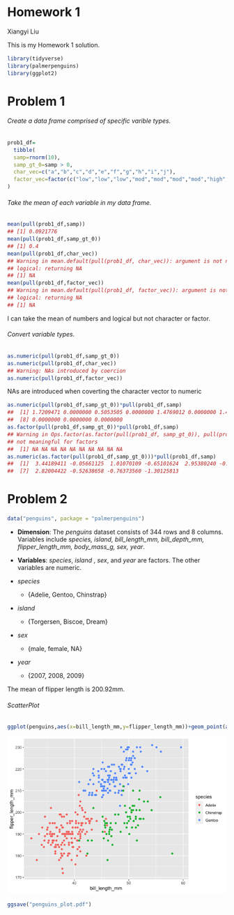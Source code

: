 Homework 1
================
Xiangyi Liu

This is my Homework 1 solution.

``` r
library(tidyverse)
library(palmerpenguins)
library(ggplot2)
```

# Problem 1

###### Create a data frame comprised of specific varible types.

``` r
prob1_df=
  tibble(
  samp=rnorm(10),
  samp_gt_0=samp > 0,
  char_vec=c("a","b","c","d","e","f","g","h","i","j"),
  factor_vec=factor(c("low","low","low","mod","mod","mod","mod","high","high","high"))
)
```

###### Take the mean of each variable in my data frame.

``` r
mean(pull(prob1_df,samp))
## [1] 0.0921776
mean(pull(prob1_df,samp_gt_0))
## [1] 0.4
mean(pull(prob1_df,char_vec))
## Warning in mean.default(pull(prob1_df, char_vec)): argument is not numeric or
## logical: returning NA
## [1] NA
mean(pull(prob1_df,factor_vec))
## Warning in mean.default(pull(prob1_df, factor_vec)): argument is not numeric or
## logical: returning NA
## [1] NA
```

I can take the mean of numbers and logical but not character or factor.

###### Convert variable types.

``` r
as.numeric(pull(prob1_df,samp_gt_0))
as.numeric(pull(prob1_df,char_vec))
## Warning: NAs introduced by coercion
as.numeric(pull(prob1_df,factor_vec))
```

NAs are introduced when coverting the character vector to numeric

``` r
as.numeric(pull(prob1_df,samp_gt_0))*pull(prob1_df,samp)
##  [1] 1.7209471 0.0000000 0.5053505 0.0000000 1.4769012 0.0000000 1.4100221
##  [8] 0.0000000 0.0000000 0.0000000
as.factor(pull(prob1_df,samp_gt_0))*pull(prob1_df,samp)
## Warning in Ops.factor(as.factor(pull(prob1_df, samp_gt_0)), pull(prob1_df, : '*'
## not meaningful for factors
##  [1] NA NA NA NA NA NA NA NA NA NA
as.numeric(as.factor(pull(prob1_df,samp_gt_0)))*pull(prob1_df,samp)
##  [1]  3.44189411 -0.05661125  1.01070109 -0.65101624  2.95380240 -0.89243714
##  [7]  2.82004422 -0.52638658 -0.76373560 -1.30125813
```

# Problem 2

``` r
data("penguins", package = "palmerpenguins")
```

  - **Dimension**: The *penguins* dataset consists of 344 rows and 8
    columns. Variables include *species, island, bill\_length\_mm,
    bill\_depth\_mm, flipper\_length\_mm, body\_mass\_g, sex, year*.

  - **Variables**: *species*, *island* , *sex*, and *year* are factors.
    The other variables are numeric.

  - *species*
    
      - {Adelie, Gentoo, Chinstrap}

  - *island*
    
      - {Torgersen, Biscoe, Dream}

  - *sex*
    
      - {male, female, NA}

  - *year*
    
      - {2007, 2008, 2009}

The mean of flipper length is 200.92mm.

###### ScatterPlot

``` r
ggplot(penguins,aes(x=bill_length_mm,y=flipper_length_mm))+geom_point(aes(color=species))
```

![](p8105_hw1_xl3048_files/figure-gfm/scatterplot-1.png)<!-- -->

``` r
ggsave("penguins_plot.pdf")
```

